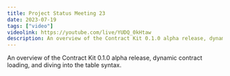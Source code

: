 ```yaml
---
title: Project Status Meeting 23
date: 2023-07-19
tags: ["video"]
videolink: https://youtube.com/live/YUDQ_0kHtaw
description: An overview of the Contract Kit 0.1.0 alpha release, dynamic contract loading, and diving into the table syntax.
---
```


An overview of the Contract Kit 0.1.0 alpha release, dynamic contract loading, and diving into the table syntax.
